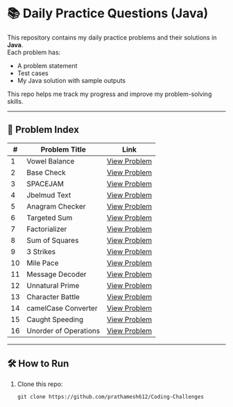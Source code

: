 # 📚 Daily Practice Questions (Java)

This repository contains my daily practice problems and their solutions in **Java**.  
Each problem has:
- A problem statement
- Test cases
- My Java solution with sample outputs

This repo helps me track my progress and improve my problem-solving skills.  

---

## 📖 Problem Index

| #   | Problem Title         | Link                                              |
| --- | --------------------- | ------------------------------------------------- |
| 1   | Vowel Balance         | [View Problem](./problem-01-vowel-balance)        |
| 2   | Base Check            | [View Problem](./problem-02-base-check)           |
| 3   | SPACEJAM              | [View Problem](./problem-03-spacejam)             |
| 4   | Jbelmud Text          | [View Problem](./problem-04-jbelmud-text)         |
| 5   | Anagram Checker       | [View Problem](./problem-05-anagram-checker)      |
| 6   | Targeted Sum          | [View Problem](./problem-06-targeted-sum)         |
| 7   | Factorializer         | [View Problem](./problem-07-factorializer)        |
| 8   | Sum of Squares        | [View Problem](./problem-08-SumOfSquares)         |
| 9   | 3 Strikes             | [View Problem](./problem-09-three-strikes)        |
| 10  | Mile Pace             | [View Problem](./problem-10-mile-pace)            |
| 11  | Message Decoder       | [View Problem](./problem-11-message-decoder)      |
| 12  | Unnatural Prime       | [View Problem](./problem-12-unnatural-prime)      |
| 13  | Character Battle      | [View Problem](./problem-13-character-battle)     |
| 14  | camelCase Converter   | [View Problem](./problem-14-camelcase-converter)  |
| 15  | Caught Speeding       | [View Problem](./problem-15-caught-speeding)      |
| 16  | Unorder of Operations | [View Problem](./problem-16-unorderof-operations) |

---

## 🛠 How to Run
1. Clone this repo:
   ```
   git clone https://github.com/prathamesh612/Coding-Challenges
   ```
